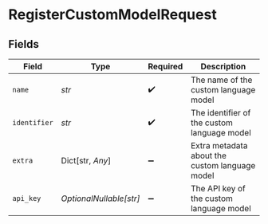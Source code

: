 # RegisterCustomModelRequest


## Fields

| Field                                          | Type                                           | Required                                       | Description                                    |
| ---------------------------------------------- | ---------------------------------------------- | ---------------------------------------------- | ---------------------------------------------- |
| `name`                                         | *str*                                          | :heavy_check_mark:                             | The name of the custom language model          |
| `identifier`                                   | *str*                                          | :heavy_check_mark:                             | The identifier of the custom language model    |
| `extra`                                        | Dict[str, *Any*]                               | :heavy_minus_sign:                             | Extra metadata about the custom language model |
| `api_key`                                      | *OptionalNullable[str]*                        | :heavy_minus_sign:                             | The API key of the custom language model       |
